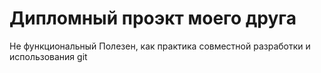 # Дипломный проэкт моего друга
Не функциональный 
Полезен, как практика совместной разработки и использования git
